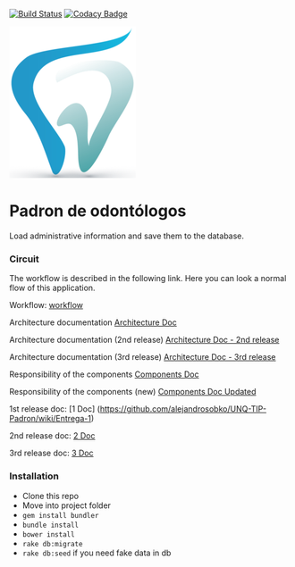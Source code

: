 [![Build Status](https://travis-ci.org/alejandrosobko/UNQ-TIP-Padron.svg?branch=master)](https://travis-ci.org/alejandrosobko/UNQ-TIP-Padron) [![Codacy Badge](https://api.codacy.com/project/badge/Grade/1b733ae3c40d4f6aaf22edf5e5a579d5)](https://www.codacy.com/app/alee-sk8/padron?utm_source=github.com&amp;utm_medium=referral&amp;utm_content=alejandrosobko/padron&amp;utm_campaign=Badge_Grade)


![Padrón](/app/assets/images/logo.png) 


# Padron de odontólogos

Load administrative information and save them to the database.

### Circuit

The workflow is described in the following link. Here you can look a normal flow of this application.

Workflow:  [workflow](https://github.com/alejandrosobko/UNQ-TIP-Padron/wiki/Workflow) 

Architecture documentation [Architecture Doc](https://github.com/alejandrosobko/UNQ-TIP-Padron/wiki/Arquitectura-1)

Architecture documentation (2nd release) [Architecture Doc - 2nd release](https://github.com/alejandrosobko/UNQ-TIP-Padron/wiki/Arquitectura-2)

Architecture documentation (3rd release) [Architecture Doc - 3rd release](https://github.com/alejandrosobko/UNQ-TIP-Padron/wiki/Arquitectura-3)

Responsibility of the components [Components Doc](https://github.com/alejandrosobko/UNQ-TIP-Padron/wiki/Responsabilidades)

Responsibility of the components (new) [Components Doc Updated](https://github.com/alejandrosobko/UNQ-TIP-Padron/wiki/Responsabilidades-(Nuevo))

1st release doc: [1 Doc] (https://github.com/alejandrosobko/UNQ-TIP-Padron/wiki/Entrega-1)

2nd release doc: [2 Doc](https://github.com/alejandrosobko/UNQ-TIP-Padron/wiki/Entrega-2)

3rd release doc: [3 Doc](https://github.com/alejandrosobko/UNQ-TIP-Padron/wiki/Entrega-3)

### Installation

* Clone this repo
* Move into project folder
* `gem install bundler`
* `bundle install`
* `bower install`
* `rake db:migrate`
* `rake db:seed` if you need fake data in db
